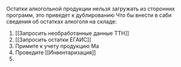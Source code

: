 Остатки алкогольной продукции нельзя загружать из сторонних программ, это приведет к дублированию
Что бы внести в саби сведения об остатках алкоголя на складе:
1. [[Запросить необработанные данные ТТН]]
2. [[Запросить остатки ЕГАИС]]
3. Примите к учету продукцию
	Ма
4. Проведите [[Инвентаризация]]
5. 